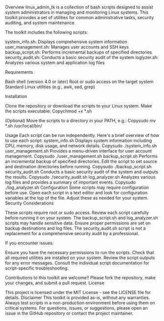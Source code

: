 Overview
linux_admin_tk is a collection of bash scripts designed to assist system administrators in managing and monitoring Linux systems. This toolkit provides a set of utilities for common administrative tasks, security auditing, and system maintenance.


The toolkit includes the following scripts:

system_info.sh: Displays comprehensive system information
user_management.sh: Manages user accounts and SSH keys
backup_script.sh: Performs incremental backups of specified directories
security_audit.sh: Conducts a basic security audit of the system
loglyzer.sh: Analyzes various system and application log files

Requirements

Bash shell (version 4.0 or later)
Root or sudo access on the target system
Standard Linux utilities (e.g., awk, sed, grep)

Installation

Clone the repository or download the scripts to your Linux system.
Make the scripts executable:
Copychmod +x *.sh

(Optional) Move the scripts to a directory in your PATH, e.g.:
Copysudo mv *.sh /usr/local/bin/


Usage
Each script can be run independently. Here's a brief overview of how to use each script:
system_info.sh
Displays system information including CPU, memory, disk usage, and network details.
Copysudo ./system_info.sh
user_management.sh
Provides a menu-driven interface for user account management.
Copysudo ./user_management.sh
backup_script.sh
Performs an incremental backup of specified directories. Edit the script to set source and destination directories before running.
Copysudo ./backup_script.sh
security_audit.sh
Conducts a basic security audit of the system and outputs the results.
Copysudo ./security_audit.sh
log_analyzer.sh
Analyzes various log files and provides a summary of important events.
Copysudo ./log_analyzer.sh
Configuration
Some scripts may require configuration before use. Open each script in a text editor and look for configuration variables at the top of the file. Adjust these as needed for your system.
Security Considerations

These scripts require root or sudo access. Review each script carefully before running it on your system.
The backup_script.sh and log_analyzer.sh scripts may handle sensitive data. Ensure proper permissions are set on backup destinations and log files.
The security_audit.sh script is not a replacement for a comprehensive security audit by a professional.


If you encounter issues:

Ensure you have the necessary permissions to run the scripts.
Check that all required utilities are installed on your system.
Review the script outputs for any error messages.
Consult the individual script documentation for script-specific troubleshooting.


Contributions to this toolkit are welcome!! Please fork the repository, make your changes, and submit a pull request.
License


This project is licensed under the MIT License - see the LICENSE file for details.
Disclaimer
This toolkit is provided as-is, without any warranties. Always test scripts in a non-production environment before using them on critical systems.
For questions, issues, or suggestions, please open an issue in the GitHub repository or contact the project maintainer.
